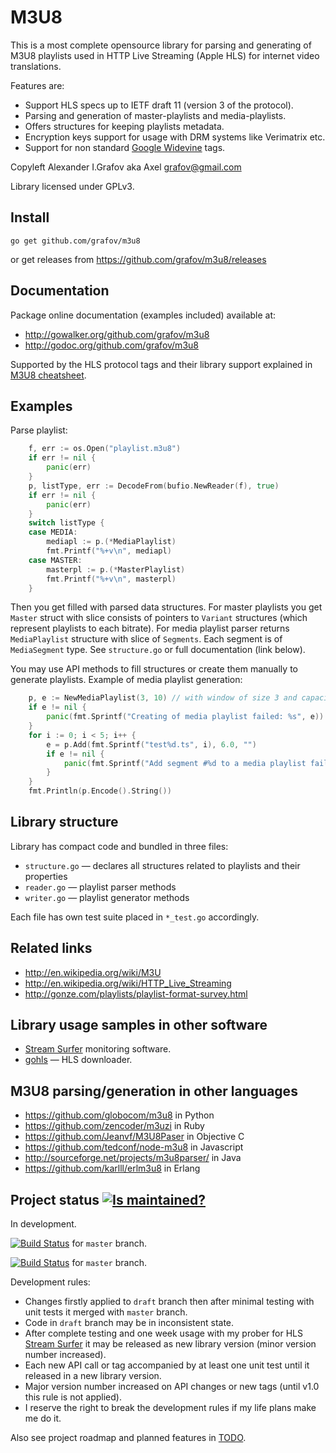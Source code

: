 <!--*- mode:markdown -*-->
M3U8
====

This is a most complete opensource library for parsing and generating of M3U8 playlists
used in HTTP Live Streaming (Apple HLS) for internet video translations.

Features are:

* Support HLS specs up to IETF draft 11 (version 3 of the protocol).
* Parsing and generation of master-playlists and media-playlists.
* Offers structures for keeping playlists metadata.
* Encryption keys support for usage with DRM systems like Verimatrix etc.
* Support for non standard [Google Widevine](http://www.widevine.com) tags.

Copyleft Alexander I.Grafov aka Axel <grafov@gmail.com>

Library licensed under GPLv3.

Install
-------

	go get github.com/grafov/m3u8

or get releases from https://github.com/grafov/m3u8/releases

Documentation
-------------

Package online documentation (examples included) available at:

* http://gowalker.org/github.com/grafov/m3u8
* http://godoc.org/github.com/grafov/m3u8

Supported by the HLS protocol tags and their library support explained in [M3U8 cheatsheet](M3U8.md).

Examples
--------

Parse playlist:

```go
	f, err := os.Open("playlist.m3u8")
	if err != nil {
		panic(err)
	}
	p, listType, err := DecodeFrom(bufio.NewReader(f), true)
	if err != nil {
		panic(err)
	}
	switch listType {
	case MEDIA:
	    mediapl := p.(*MediaPlaylist)
		fmt.Printf("%+v\n", mediapl)
	case MASTER:
	    masterpl := p.(*MasterPlaylist)
		fmt.Printf("%+v\n", masterpl)
	}
```

Then you get filled with parsed data structures. For master playlists you get ``Master`` struct with slice consists of pointers to ``Variant`` structures (which represent playlists to each bitrate).
For media playlist parser returns ``MediaPlaylist`` structure with slice of ``Segments``. Each segment is of ``MediaSegment`` type.
See ``structure.go`` or full documentation (link below).

You may use API methods to fill structures or create them manually to generate playlists. Example of media playlist generation:

```go
	p, e := NewMediaPlaylist(3, 10) // with window of size 3 and capacity 10
	if e != nil {
		panic(fmt.Sprintf("Creating of media playlist failed: %s", e))
	}
	for i := 0; i < 5; i++ {
		e = p.Add(fmt.Sprintf("test%d.ts", i), 6.0, "")
		if e != nil {
			panic(fmt.Sprintf("Add segment #%d to a media playlist failed: %s", i, e))
		}
	}
	fmt.Println(p.Encode().String())
```

Library structure
-----------------

Library has compact code and bundled in three files:

* `structure.go` — declares all structures related to playlists and their properties
* `reader.go` — playlist parser methods
* `writer.go` — playlist generator methods

Each file has own test suite placed in `*_test.go` accordingly.

Related links
-------------

* http://en.wikipedia.org/wiki/M3U
* http://en.wikipedia.org/wiki/HTTP_Live_Streaming
* http://gonze.com/playlists/playlist-format-survey.html

Library usage samples in other software
---------------------------------------

* [Stream Surfer](http://streamsurfer.org) monitoring software.
* [gohls](https://github.com/kz26/gohls) — HLS downloader.

M3U8 parsing/generation in other languages
------------------------------------------

* https://github.com/globocom/m3u8 in Python
* https://github.com/zencoder/m3uzi in Ruby
* https://github.com/Jeanvf/M3U8Paser in Objective C
* https://github.com/tedconf/node-m3u8 in Javascript
* http://sourceforge.net/projects/m3u8parser/ in Java
* https://github.com/karlll/erlm3u8 in Erlang

Project status [![Is maintained?](http://stillmaintained.com/grafov/m3u8.png)](http://stillmaintained.com/grafov/m3u8)
---------------

In development.

[![Build Status](https://travis-ci.org/grafov/m3u8.png?branch=master)](https://travis-ci.org/grafov/m3u8) for `master` branch.

[![Build Status](https://drone.io/github.com/grafov/m3u8/status.png)](https://drone.io/github.com/grafov/m3u8/latest) for `master` branch.

Development rules:

* Changes firstly applied to `draft` branch then after minimal testing with unit tests it merged with `master` branch.
* Code in `draft` branch may be in inconsistent state.
* After complete testing and one week usage with my prober for HLS [Stream Surfer](http://streamsurfer.org) it may be released as new library version (minor version number increased).
* Each new API call or tag accompanied by at least one unit test until it released in a new library version.
* Major version number increased on API changes or new tags (until v1.0 this rule is not applied).
* I reserve the right to break the development rules if my life plans make me do it.

Also see project roadmap and planned features in [TODO](TODO.org).
